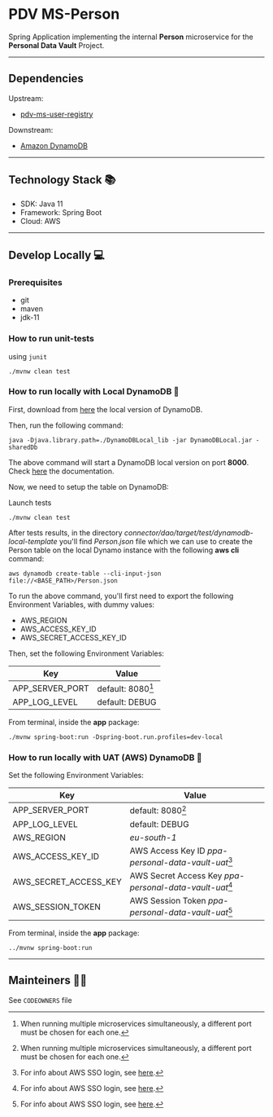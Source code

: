 # PDV MS-Person

Spring Application implementing the internal **Person** microservice for the **Personal Data Vault** Project.

---

## Dependencies

Upstream:
- [pdv-ms-user-registry](https://github.com/pagopa/pdv-ms-user-registry)

Downstream:
- [Amazon DynamoDB](https://aws.amazon.com/dynamodb/?nc1=h_ls)

---

## Technology Stack 📚

- SDK: Java 11
- Framework: Spring Boot
- Cloud: AWS

---

## Develop Locally 💻

### Prerequisites

- git
- maven
- jdk-11

### How to run unit-tests

using `junit`

```
./mvnw clean test
```

### How to run locally with Local DynamoDB 🚀

First, download from [here](https://docs.aws.amazon.com/amazondynamodb/latest/developerguide/DynamoDBLocal.DownloadingAndRunning.html) the local version of DynamoDB.

Then, run the following command:
```
java -Djava.library.path=./DynamoDBLocal_lib -jar DynamoDBLocal.jar -sharedDb
```
The above command will start a DynamoDB local version on port **8000**.
Check [here](https://docs.aws.amazon.com/amazondynamodb/latest/developerguide/DynamoDBLocal.UsageNotes.html) the documentation.

Now, we need to setup the table on DynamoDB:

Launch tests
```
./mvnw clean test
```
After tests results, in the directory *connector/dao/target/test/dynamodb-local-template* you'll find *Person.json* file which we can use to create the Person table on the local Dynamo instance with the following **aws cli** command:

```
aws dynamodb create-table --cli-input-json file://<BASE_PATH>/Person.json
```
To run the above command, you'll first need to export the following Environment Variables, with dummy values:

- AWS_REGION
- AWS_ACCESS_KEY_ID
- AWS_SECRET_ACCESS_KEY_ID


Then, set the following Environment Variables:

| **Key**         | **Value**                |
|-----------------|--------------------------|
| APP_SERVER_PORT | default: 8080[^app_port] |
| APP_LOG_LEVEL   | default: DEBUG           |

[^app_port]: When running multiple microservices simultaneously, a different port must be chosen for each one.

From terminal, inside the **app** package:

```
./mvnw spring-boot:run -Dspring-boot.run.profiles=dev-local
```

### How to run locally with UAT (AWS) DynamoDB 🚀

Set the following Environment Variables:

| **Key**               | **Value**                                                     |
|-----------------------|---------------------------------------------------------------|
| APP_SERVER_PORT       | default: 8080[^app_port]                                      |
| APP_LOG_LEVEL         | default: DEBUG                                                |
| AWS_REGION            | *eu-south-1*                                                  |
| AWS_ACCESS_KEY_ID     | AWS Access Key ID *ppa-personal-data-vault-uat*[^aws_sso]     |
| AWS_SECRET_ACCESS_KEY | AWS Secret Access Key *ppa-personal-data-vault-uat*[^aws_sso] |
| AWS_SESSION_TOKEN     | AWS Session Token *ppa-personal-data-vault-uat*[^aws_sso]     |

[^aws_sso]: For info about AWS SSO login, see [here](https://pagopa.atlassian.net/wiki/spaces/DEVOPS/pages/466846955/AWS+-+Users+groups+and+roles#Users-and-groups---DevOps-team).

From terminal, inside the **app** package:

```
../mvnw spring-boot:run
```

---

## Mainteiners 👷🏼

See `CODEOWNERS` file
